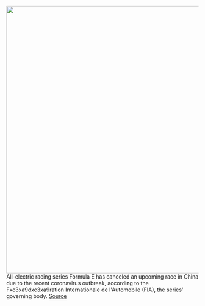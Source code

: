 <img src='https://cdn.vox-cdn.com/thumbor/fzuuApvmQHT9AIO2po5YGbPII5g=/0x0:4674x3116/1200x800/filters:focal(1964x1185:2710x1931)/cdn.vox-cdn.com/uploads/chorus_image/image/66243437/1132157225.jpg.0.jpg' width='700px' /><br/>
All-electric racing series Formula E has canceled an upcoming race in China due to the recent coronavirus outbreak, according to the Fxc3xa9dxc3xa9ration Internationale de l'Automobile (FIA), the series' governing body.
<a href='https://www.theverge.com/2020/2/3/21120981/formula-e-coronavirus-china-race-canceled'> Source <a/>